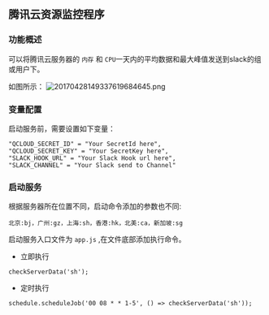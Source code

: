 ## 腾讯云资源监控程序

### 功能概述

可以将腾讯云服务器的 `内存` 和 `CPU`一天内的平均数据和最大峰值发送到slack的组或用户下。

如图所示：
![20170428149337619684645.png](http://oe1qcatok.bkt.clouddn.com/20170428149337619684645.png)


### 变量配置

启动服务前，需要设置如下变量：

```
"QCLOUD_SECRET_ID" = "Your SecretId here",
"QCLOUD_SECRET_KEY" = "Your SecretKey here",
"SLACK_HOOK_URL" = "Your Slack Hook url here",
"SLACK_CHANNEL" = "Your Slack send to Channel"
```

### 启动服务

根据服务器所在位置不同，启动命令添加的参数也不同:

```
北京:bj，广州:gz，上海:sh，香港:hk，北美:ca，新加坡:sg
```

启动服务入口文件为 `app.js` ,在文件底部添加执行命令。

- 立即执行

```
checkServerData('sh');  
```

- 定时执行

```
schedule.scheduleJob('00 08 * * 1-5', () => checkServerData('sh'));
```


